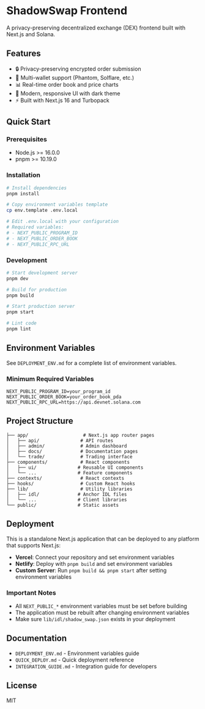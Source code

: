 # ShadowSwap Frontend

A privacy-preserving decentralized exchange (DEX) frontend built with Next.js and Solana.

## Features

- 🔒 Privacy-preserving encrypted order submission
- 💼 Multi-wallet support (Phantom, Solflare, etc.)
- 📊 Real-time order book and price charts
- 🎨 Modern, responsive UI with dark theme
- ⚡ Built with Next.js 16 and Turbopack

## Quick Start

### Prerequisites

- Node.js >= 16.0.0
- pnpm >= 10.19.0

### Installation

```bash
# Install dependencies
pnpm install

# Copy environment variables template
cp env.template .env.local

# Edit .env.local with your configuration
# Required variables:
# - NEXT_PUBLIC_PROGRAM_ID
# - NEXT_PUBLIC_ORDER_BOOK
# - NEXT_PUBLIC_RPC_URL
```

### Development

```bash
# Start development server
pnpm dev

# Build for production
pnpm build

# Start production server
pnpm start

# Lint code
pnpm lint
```

## Environment Variables

See `DEPLOYMENT_ENV.md` for a complete list of environment variables.

### Minimum Required Variables

```env
NEXT_PUBLIC_PROGRAM_ID=your_program_id
NEXT_PUBLIC_ORDER_BOOK=your_order_book_pda
NEXT_PUBLIC_RPC_URL=https://api.devnet.solana.com
```

## Project Structure

```
├── app/                    # Next.js app router pages
│   ├── api/               # API routes
│   ├── admin/             # Admin dashboard
│   ├── docs/              # Documentation pages
│   └── trade/             # Trading interface
├── components/            # React components
│   ├── ui/               # Reusable UI components
│   └── ...               # Feature components
├── contexts/              # React contexts
├── hooks/                 # Custom React hooks
├── lib/                   # Utility libraries
│   ├── idl/              # Anchor IDL files
│   └── ...               # Client libraries
└── public/               # Static assets
```

## Deployment

This is a standalone Next.js application that can be deployed to any platform that supports Next.js:

- **Vercel**: Connect your repository and set environment variables
- **Netlify**: Deploy with `pnpm build` and set environment variables
- **Custom Server**: Run `pnpm build && pnpm start` after setting environment variables

### Important Notes

- All `NEXT_PUBLIC_*` environment variables must be set before building
- The application must be rebuilt after changing environment variables
- Make sure `lib/idl/shadow_swap.json` exists in your deployment

## Documentation

- `DEPLOYMENT_ENV.md` - Environment variables guide
- `QUICK_DEPLOY.md` - Quick deployment reference
- `INTEGRATION_GUIDE.md` - Integration guide for developers

## License

MIT

